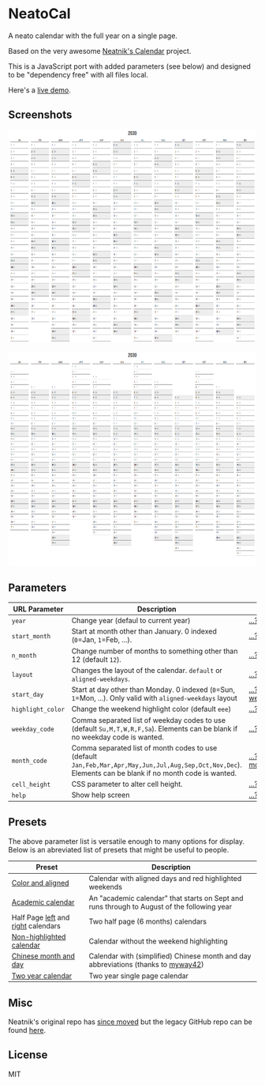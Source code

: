 NeatoCal
===

A neato calendar with the full year on a single page.

Based on the very awesome [Neatnik's Calendar](https://neatnik.net/dispenser/?project=calendar) project.

This is a JavaScript port with added parameters (see below) and designed to be "dependency free" with all files local.

Here's a [live demo](https://abetusk.github.io/neatocal).

Screenshots
---

![default](img/neatocal_default.png)

![aligned](img/neatocal_align.png)

Parameters
---

| URL Parameter | Description | Example |
|---|---|---|
| `year` | Change year (defaul to current year) | [...?year=2030](https://abetusk.github.io/neatocal?year=2030) |
| `start_month` | Start at month other than January. 0 indexed (`0`=Jan, `1`=Feb, ...).  | [...?start_month=7](https://abetusk.github.io/neatocal?start_month=7) |
| `n_month` | Change number of months to something other than 12 (default `12`).  | [...?n_month=6](https://abetusk.github.io/neatocal?n_month=6) |
| `layout` | Changes the layout of the calendar. `default` or `aligned-weekdays`.  | [...?layout=aligned-weekdays](https://abetusk.github.io/neatocal?layout=aligned-weekdays) |
| `start_day` | Start at day other than Monday. 0 indexed (`0`=Sun, `1`=Mon, ...). Only valid with `aligned-weekdays` layout  | [...?layout=aligned-weekdays&start_day=0](https://abetusk.github.io/neatocal?layout=aligned-weekdays&start_day=0) |
| `highlight_color` | Change the weekend highlight color (default `eee`) | [...?highlight_color=fee](https://abetusk.github.io/neatocal?highlight_color=fee) |
| `weekday_code` | Comma separated list of weekday codes to use (default `Su,M,T,W,R,F,Sa`). Elements can be blank if no weekday code is wanted. | [...?weekday_code=S,M,T,W,T,F,S](https://abetusk.github.io/neatocal?weekday_code=S,M,T,W,T,F,S) |
| `month_code` | Comma separated list of month codes to use (default `Jan,Feb,Mar,Apr,May,Jun,Jul,Aug,Sep,Oct,Nov,Dec`). Elements can be blank if no month code is wanted. | [...?month_code=J,F,M,A,M,J,J,A,S,O,N,D](https://abetusk.github.io/neatocal?month_code=J,F,M,A,M,J,J,A,S,O,N,D) |
| `cell_height` | CSS parameter to alter cell height. | [...?cell_height=1.5em](https://abetusk.github.io/neatocal?cell_height=1.5em) |
| `help` | Show help screen  | [...?help](https://abetusk.github.io/neatocal?help) |

Presets
---

The above parameter list is versatile enough to many options for display. Below is an abreviated list of presets that might be useful to people.

| Preset | Description |
|---|---|
| [Color and aligned](https://abetusk.github.io/neatocal?layout=aligned-weekdays&highlight_color=fee) | Calendar with aligned days and red highlighted weekends |
| [Academic calendar](https://abetusk.github.io/neatocal?start_month=7) | An "academic calendar" that starts on Sept and runs through to August of the following year |
| Half Page [left](https://abetusk.github.io/neatocal?n_month=6) and [right](https://abetusk.github.io/neatocal?start_month=6&n_month=6) calendars | Two half page (6 months) calendars |
| [Non-highlighted calendar](https://abetusk.github.io/neatocal?highlight_color=fff) | Calendar without the weekend highlighting |
| [Chinese month and day](https://abetusk.github.io/neatocal/?month_code=1%E6%9C%88,2%E6%9C%88,3%E6%9C%88,4%E6%9C%88,5%E6%9C%88,6%E6%9C%88,7%E6%9C%88,8%E6%9C%88,9%E6%9C%88,10%E6%9C%88,11%E6%9C%88,12%E6%9C%88&weekday_code=%E6%97%A5,%E4%B8%80,%E4%BA%8C,%E4%B8%89,%E5%9B%9B,%E4%BA%94,%E5%85%AD) | Calendar with (simplified) Chinese month and day abbreviations (thanks to [myway42](https://github.com/myway42/calendar)) |
| [Two year calendar](https://abetusk.github.io/neatocal?n_month=24&layout=aligned-weekdays&start_day=0) | Two year single page calendar |

Misc
---

Neatnik's original repo has [since moved](https://neatnik.net/dispenser/?project=calendar) but the legacy GitHub repo can be found [here](https://neatnik.net/dispenser/?project=calendar).

License
---

MIT
